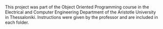 This project was part of the Object Oriented Programming course in the Electrical and Computer Engineering Department of the Aristotle University in Thessaloniki. 
Instructions were given by the professor and are included in each folder.
